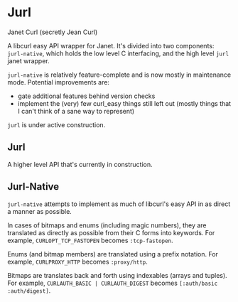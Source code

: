 # Jurl
Janet Curl (secretly Jean Curl)

A libcurl easy API wrapper for Janet.
It's divided into two components: `jurl-native`, which holds the low level C interfacing, and the high level `jurl` janet wrapper.

`jurl-native` is relatively feature-complete and is now mostly in maintenance mode.
Potential improvements are:
* gate additional features behind version checks
* implement the (very) few curl_easy things still left out (mostly things that I can't think of a sane way to represent)

`jurl` is under active construction.

## Jurl
A higher level API that's currently in construction.

## Jurl-Native
`jurl-native` attempts to implement as much of libcurl's easy API in as direct a manner as possible.

In cases of bitmaps and enums (including magic numbers), they are translated as directly as possible from their C forms into keywords.
For example, `CURLOPT_TCP_FASTOPEN` becomes `:tcp-fastopen`.

Enums (and bitmap members) are translated using a prefix notation.
For example, `CURLPROXY_HTTP` becomes `:proxy/http`.

Bitmaps are translates back and forth using indexables (arrays and tuples).
For example, `CURLAUTH_BASIC | CURLAUTH_DIGEST` becomes `[:auth/basic :auth/digest]`.
